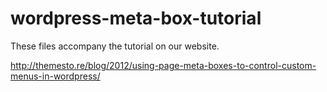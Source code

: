 wordpress-meta-box-tutorial
===========================

These files accompany the tutorial on our website. 

http://themesto.re/blog/2012/using-page-meta-boxes-to-control-custom-menus-in-wordpress/